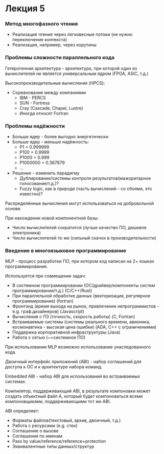 # Лекция 5

### Метод многофазного чтения

- Реализация чтения через легковесные потоки (не нужно переключение контекста)
- Реализация, например, через корутины

### Проблемы сложности параллельного кода

Гетерогенная архитектура - архитектура, при которой один из вычислителей не является универсальным ядром (FPGA, ASIC,
т.д.)

Высокопроизводительные вычисления (HPCS):

- Соревнование между компаниями
  - IBM - PERCS
  - SUN - Fortress
  - Cray (Cascade, Chapel, Lustre)
  - Иногда относят Fortran

### Проблемы надёжности

- Больше ядер - более выгодно энергетически
- Больше ядер - меньше надёжность:
  - P1 = 0.999999
  - P100 = 0.9999
  - P1000 = 0.999
  - P1000000 = 0.367879
  - ...
- Решение - изменить парадигму
  - Дублирование/системы контроля результатов(мажоритарное голосование/т.д.)?
  - Fuzzy logic, как в природе (часть вычислений - со сбоями, это известно)?

Распределённые вычисления могут использоваться на добровольной основе.

При нахождении новой компонентной базы:

- Число вычислителей сократится (лучше качество ПО, дешевле электроника)
- Число вычислителей то же (сильный скачок в производительности)

### Введение в многоязыковое программирование

MLP - процесс разработки ПО, при котором код написан на 2+ языках программирования.

Используется при совмещении задач:

- В системном программировании (ОС/драйвер/компоненты систем программирования/т.д.) (С/С++/Rust)
- При параллельной обработке данных (векторизация, регулярное программирование) (fortran)
- Фронтэнд (время выхода на рынок, привлечение непрограммистов - e.g. граф.дизайнеров) (Javascript)
- Вычисления с ПЗ (точность, скорость работы) (C, Fortran)
- Встраиваемые системы (системы реального времени, авионика, космонавтика - высокая цена ошибки) (ADA, C++ с
  ограничениями)
- Поддержка корпоративной инфраструктуры (Java)
- Работа с сетью (~=системное ПО)

При использовании MLP возможно использование унаследованного кода.

Двоичный интерфейс приложений (ABI) - набор соглашений для доступа к ОС и к архитектуре набора команд.

Embedded ABI - набор ABI для использования во встраиваемых системах.

Компилятор, поддерживающий ABI, в результате компоновки может создать объектный файл А, который будет компоноваться
всеми компоновщиками, поддерживающими тот же ABI.

ABI определяет:

- Форматы файлов(текстовый, архив, двоичный, т.д.)
- Работа с ресурсами (e.g. стек)
- Соглашение о вызове
- Соглашения по именам
- Pass by value/reference/reference+protection
- Эквивалентные типы данных/структур
